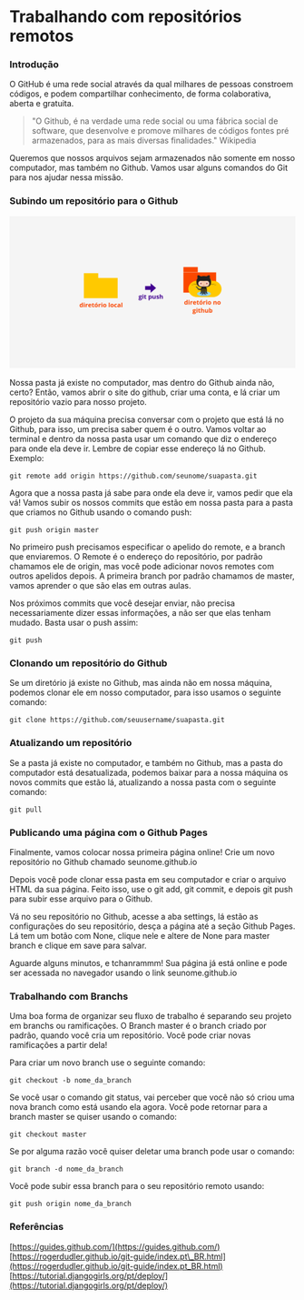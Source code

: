 # Trabalhando com repositórios remotos

### Introdução

O GitHub é uma rede social através da qual milhares de pessoas constroem códigos, e podem compartilhar conhecimento, de forma colaborativa, aberta e gratuita.

> "O Github, é na verdade uma rede social ou uma fábrica social de software, que desenvolve e promove milhares de códigos fontes pré armazenados, para as mais diversas finalidades." Wikipedia

Queremos que nossos arquivos sejam armazenados não somente em nosso computador, mas também no Github. Vamos usar alguns comandos do Git para nos ajudar nessa missão.

### Subindo um repositório para o Github

![Figura sobre fluxo de trabalho com reposit&#xF3;rios remotos](../../.gitbook/assets/remoto.png)

Nossa pasta já existe no computador, mas dentro do Github ainda não, certo? Então, vamos abrir o site do github, criar uma conta, e lá criar um repositório vazio para nosso projeto.

O projeto da sua máquina precisa conversar com o projeto que está lá no Github, para isso, um precisa saber quem é o outro. Vamos voltar ao terminal e dentro da nossa pasta usar um comando que diz o endereço para onde ela deve ir. Lembre de copiar esse endereço lá no Github. Exemplo:

```text
git remote add origin https://github.com/seunome/suapasta.git
```

Agora que a nossa pasta já sabe para onde ela deve ir, vamos pedir que ela vá! Vamos subir os nossos commits que estão em nossa pasta para a pasta que criamos no Github usando o comando push:

```text
git push origin master
```

No primeiro push precisamos especificar o apelido do remote, e a branch que enviaremos. O Remote é o endereço do repositório, por padrão chamamos ele de origin, mas você pode adicionar novos remotes com outros apelidos depois. A primeira branch por padrão chamamos de master, vamos aprender o que são elas em outras aulas.

Nos próximos commits que você desejar enviar, não precisa necessariamente dizer essas informações, a não ser que elas tenham mudado. Basta usar o push assim:

```text
git push
```

### Clonando um repositório do Github

Se um diretório já existe no Github, mas ainda não em nossa máquina, podemos clonar ele em nosso computador, para isso usamos o seguinte comando:

```text
git clone https://github.com/seuusername/suapasta.git
```

### Atualizando um repositório

Se a pasta já existe no computador, e também no Github, mas a pasta do computador está desatualizada, podemos baixar para a nossa máquina os novos commits que estão lá, atualizando a nossa pasta com o seguinte comando:

```text
git pull
```

### Publicando uma página com o Github Pages

Finalmente, vamos colocar nossa primeira página online! Crie um novo repositório no Github chamado seunome.github.io

Depois você pode clonar essa pasta em seu computador e criar o arquivo HTML da sua página. Feito isso, use o git add, git commit, e depois git push para subir esse arquivo para o Github.

Vá no seu repositório no Github, acesse a aba settings, lá estão as configurações do seu repositório, desça a página até a seção Github Pages. Lá tem um botão com None, clique nele e altere de None para master branch e clique em save para salvar.

Aguarde alguns minutos, e tchanrammm! Sua página já está online e pode ser acessada no navegador usando o link seunome.github.io

### Trabalhando com Branchs

Uma boa forma de organizar seu fluxo de trabalho é separando seu projeto em branchs ou ramificações. O Branch master é o branch criado por padrão, quando você cria um repositório. Você pode criar novas ramificações a partir dela!

Para criar um novo branch use o seguinte comando:

```text
git checkout -b nome_da_branch
```

Se você usar o comando git status, vai perceber que você não só criou uma nova branch como está usando ela agora. Você pode  retornar para a branch master se quiser usando o comando:

```text
git checkout master
```

Se por alguma razão você quiser deletar uma branch pode usar o comando:

```text
git branch -d nome_da_branch
```

Você pode subir essa branch para o seu repositório remoto usando:

```text
git push origin nome_da_branch
```

### Referências

[https://guides.github.com/](https://guides.github.com/)  
[https://rogerdudler.github.io/git-guide/index.pt\_BR.html](https://rogerdudler.github.io/git-guide/index.pt_BR.html)  
[https://tutorial.djangogirls.org/pt/deploy/](https://tutorial.djangogirls.org/pt/deploy/)

